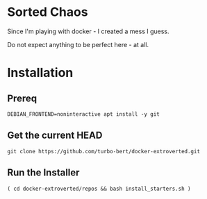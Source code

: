 # Sorted Chaos

Since I'm playing with docker - I created a mess I guess.

Do not expect anything to be perfect here - at all.

# Installation

## Prereq

    DEBIAN_FRONTEND=noninteractive apt install -y git

## Get the current HEAD

    git clone https://github.com/turbo-bert/docker-extroverted.git

## Run the Installer

    ( cd docker-extroverted/repos && bash install_starters.sh )
